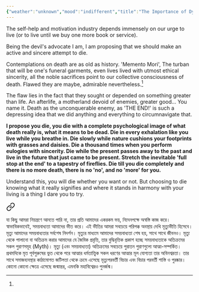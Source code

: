 ```yaml
---
{"weather":"unknown","mood":"indifferent","title":"The Importance of Dying","updated":"2023-01-09T11:51:32+06:00","latitude":23.78275167,"longitude":90.42144,"altitude":-32.8,"dg-publish":true,"tags":["death"],"created":"2022-10-22T22:00:00+06:00","location":"Badda, Dhaka","permalink":"/personal/journal/the-supposed-last-year-of-my-life/the-importance-of-dying/","dgPassFrontmatter":true}
---
```


The self-help and motivation industry depends immensely on our urge to live (or to live until we buy one more book or service).

Being the devil's advocate I am, I am proposing that we should make an active and sincere attempt to die.

Contemplations on death are as old as history. 'Memento Mori', The turban that will be one's funeral garments, even lives lived with utmost ethical sincerity, all the noble sacrifices point to our collective consciousness of death. Flawed they are maybe, admirable nevertheless.[^1]

The flaw lies in the fact that they sought or depended on something greater than life. An afterlife, a motherland devoid of enemies, greater good… You name it. Death as the unconquerable enemy, as 'THE END!' is such a depressing idea that we did anything and everything to circumnavigate that.

**I propose you die, you die with a complete psychological image of what death really is, what it means to be dead. Die in every exhalation like you live while you breathe in. Die slowly while nature cushions your footprints with grasses and daisies. Die a thousand times when you perform eulogies with sincerity. Die while the present passes away to the past and live in the future that just came to be present. Stretch the inevitable 'full stop at the end' to a tapestry of fireflies. Die till you die completely and there is no more death, there is no 'no', and no 'more' for you.**

Understand this, you will die whether you want or not. But choosing to die knowing what it really signifies and where it stands in harmony with your living is a thing I dare you to try.

[^1]: 
<div class="transclusion internal-embed is-loaded"><a class="markdown-embed-link" href="/personal/musings//#df0672" aria-label="Open link"><svg xmlns="http://www.w3.org/2000/svg" width="24" height="24" viewBox="0 0 24 24" fill="none" stroke="currentColor" stroke-width="2" stroke-linecap="round" stroke-linejoin="round" class="svg-icon lucide-link"><path d="M10 13a5 5 0 0 0 7.54.54l3-3a5 5 0 0 0-7.07-7.07l-1.72 1.71"></path><path d="M14 11a5 5 0 0 0-7.54-.54l-3 3a5 5 0 0 0 7.07 7.07l1.71-1.71"></path></svg></a><div class="markdown-embed">



যা কিছু আমরা নিয়ন্ত্রণে আনতে পারি না, তার প্রতি আমাদের একরকম ভয়, নিদেনপক্ষে অস্বস্তি কাজ করে। স্বাভাবিকভাবেই, সময়বাধ্যতা আমাদের ভীত করে। এই ভীতির আমরা সবচেয়ে পরিপক্ক অবস্থায় দেখি মৃত্যুভীতি হিসেবে। মৃত্যু আমাদের সময়বাধ্যতার সর্বশেষ নিদর্শন। মৃত্যুর মাধ্যমে আমাদের সময়বাধ্যতা শেষ হয়, সাথে সাথে জীবনও। মৃত্যু থেকে পালানো বা অতিক্রম করার আমাদের যে জৈবিক প্রবৃত্তি, তার বুদ্ধিবৃত্তিক প্রকাশ হচ্ছে সময়বাধ্যতাকে অতিক্রমের সকল পুরাণসমূহ (Myth)। মৃত্যু (এবং সময়বাধ্যতা) অতিক্রমের সবচেয়ে পুরাতন পুরাণগুলো আত্মা-সম্পর্কিত। প্রথমদিকে মৃত পূর্বপুরুষের ভুত থেকে পরে আত্মার ধর্মতাত্ত্বিক সকল ধরণের আত্মার মূল যোগ্যতা তার অবিনশ্বরতা। তার সাথে সমাজব্যবস্থার কাঠামোগত জটিলতা থেকে ক্রমে এসেছে মৃত্যুপরবর্তী বিচার এবং বিচার পরবর্তী শাস্তি ও পুরষ্কার। কোনো কোনো ক্ষেত্রে এসেছে জন্মান্তর, এমনকি মহাবিশ্বেরও পুনর্জন্ম। 

</div></div>

